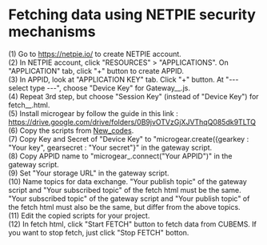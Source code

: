 # Fetching data using NETPIE security mechanisms

(1) Go to https://netpie.io/ to create NETPIE account. <br>
(2) In NETPIE account, click "RESOURCES" > "APPLICATIONS". On "APPLICATION" tab, click "+" button to create APPID. <br>
(3) In APPID, look at "APPLICATION KEY" tab. Click "+" button. At "--- select type ---", choose "Device Key" for Gateway__.js. <br>
(4) Repeat 3rd step, but choose "Session Key" (instead of "Device Key") for fetch__.html. <br>
(5) Install microgear by follow the guide in this link : https://drive.google.com/drive/folders/0B9jvOTVzGjXJVThqQ085dk9TLTQ <br>
(6) Copy the scripts from <a href="\New_codes">New_codes</a>. <br>
(7) Copy Key and Secret of "Device Key" to "microgear.create({gearkey : "Your key", gearsecret : "Your secret"}" in the gateway script. <br>
(8) Copy APPID name to "microgear_.connect("Your APPID")" in the gateway script. <br>
(9) Set "Your storage URL" in the gateway script. <br>
(10) Name topics for data exchange. "Your publish topic" of the gateway script and "Your subscribed topic" of the fetch html must be the same. <br>
     "Your subscribed topic" of the gateway script and "Your publish topic" of the fetch html must also be the same, but differ from the above topics. <br>
(11) Edit the copied scripts for your project. <br>
(12) In fetch html, click "Start FETCH" button to fetch data from CUBEMS. If you want to stop fetch, just click "Stop FETCH" botton. <br>      